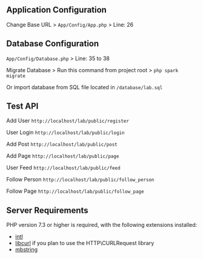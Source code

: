 ## Application Configuration

Change Base URL >
`App/Config/App.php` >
Line: 26

## Database Configuration

`App/Config/Database.php` >
Line: 35 to 38

Migrate Database >
Run this command from project root >
`php spark migrate`

Or import database from SQL file located in `/database/lab.sql`

## Test API

Add User 
`http://localhost/lab/public/register`

User Login
`http://localhost/lab/public/login`

Add Post
`http://localhost/lab/public/post`

Add Page
`http://localhost/lab/public/page`

User Feed
`http://localhost/lab/public/feed`

Follow Person
`http://localhost/lab/public/follow_person`

Follow Page
`http://localhost/lab/public/follow_page`

## Server Requirements
PHP version 7.3 or higher is required, with the following extensions installed:
- [intl](http://php.net/manual/en/intl.requirements.php)
- [libcurl](http://php.net/manual/en/curl.requirements.php) if you plan to use the HTTP\CURLRequest library
- [mbstring](http://php.net/manual/en/mbstring.installation.php)
